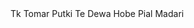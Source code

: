 <html>
  <head>

  </head>
  <body font=18>
    Tk Tomar Putki Te Dewa Hobe Pial Madari
  </body>
</html>
